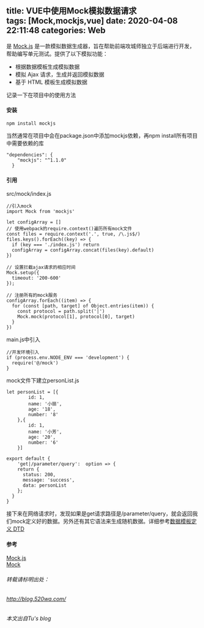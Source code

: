 title: VUE中使用Mock模拟数据请求  
tags: [Mock,mockjs,vue]
date: 2020-04-08 22:11:48
categories: Web
---

是
[Mock.js](https://github.com/nuysoft/Mock) 是一款模拟数据生成器，旨在帮助前端攻城师独立于后端进行开发，帮助编写单元测试。提供了以下模拟功能：

- 根据数据模板生成模拟数据
- 模拟 Ajax 请求，生成并返回模拟数据
- 基于 HTML 模板生成模拟数据

记录一下在项目中的使用方法
####  安装  

```
npm install mockjs
```

当然通常在项目中会在package.json中添加mockjs依赖，再npm install所有项目中需要依赖的库

```
"dependencies": {
    "mockjs": "^1.1.0"
  }
```

####  引用

src/mock/index.js
```
//引入mock
import Mock from 'mockjs'

let configArray = []
// 使用webpack的require.context()遍历所有mock文件
const files = require.context('.', true, /\.js$/)
files.keys().forEach((key) => {
  if (key === './index.js') return
  configArray = configArray.concat(files(key).default)
})

// 设置拦截ajax请求的相应时间
Mock.setup({
  timeout: '200-600'
});

// 注册所有的mock服务
configArray.forEach((item) => {
  for (const [path, target] of Object.entries(item)) {
    const protocol = path.split('|')
    Mock.mock(protocol[1], protocol[0], target)
  }
})
```

main.js中引入

```
//开发环境引入
if (process.env.NODE_ENV === 'development') {
  require('@/mock')
}
```

mock文件下建立personList.js  
```
let personList = [{
        id: 1,
        name: '小丽',
        age: '18',
        number: '8'
    },{
        id: 1,
        name: '小芳',
        age: '20',
        number: '6'
    }]

export default {
    'get|/parameter/query':  option => {
    return {
      status: 200,
      message: 'success',
      data: personList
    };
  }
}
```

接下来在网络请求时，发现如果是get请求路径是/parameter/query，就会返回我们mock定义好的数据。另外还有其它语法来生成随机数据。详细参考[数据模板定义 DTD](http://mockjs.com/0.1/#%E6%95%B0%E6%8D%AE%E6%A8%A1%E6%9D%BF%E5%AE%9A%E4%B9%89%20DTD)

#### 参考  
 [Mock.js](http://mockjs.com)  
 [Mock](https://github.com/nuysoft/Mock)

###### 转载请标明出处： 
###### http://blog.520wa.com/
###### 本文出自Tu's blog
